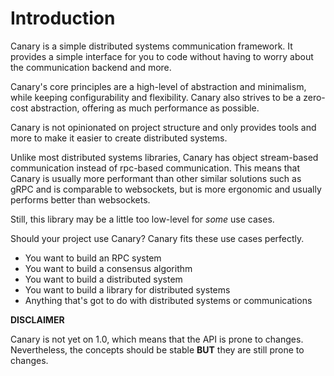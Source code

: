 # Introduction

Canary is a simple distributed systems communication framework.
It provides a simple interface for you to code without having
to worry about the communication backend and more.

Canary's core principles are a high-level of abstraction and minimalism,
while keeping configurability and flexibility. Canary also strives
to be a zero-cost abstraction, offering as much performance as possible.

Canary is not opinionated on project structure and only provides tools and more
to make it easier to create distributed systems.

Unlike most distributed systems libraries, Canary has object stream-based communication
instead of rpc-based communication. This means that Canary is usually more performant than
other similar solutions such as gRPC and is comparable to websockets, but is more ergonomic
and usually performs better than websockets.

Still, this library may be a little too low-level for *some* use cases.

Should your project use Canary?
Canary fits these use cases perfectly.

- You want to build an RPC system
- You want to build a consensus algorithm
- You want to build a distributed system
- You want to build a library for distributed systems
- Anything that's got to do with distributed systems or communications

**DISCLAIMER**

Canary is not yet on 1.0, which means that the API is prone to changes. Nevertheless,
the concepts should be stable **BUT** they are still prone to changes.
